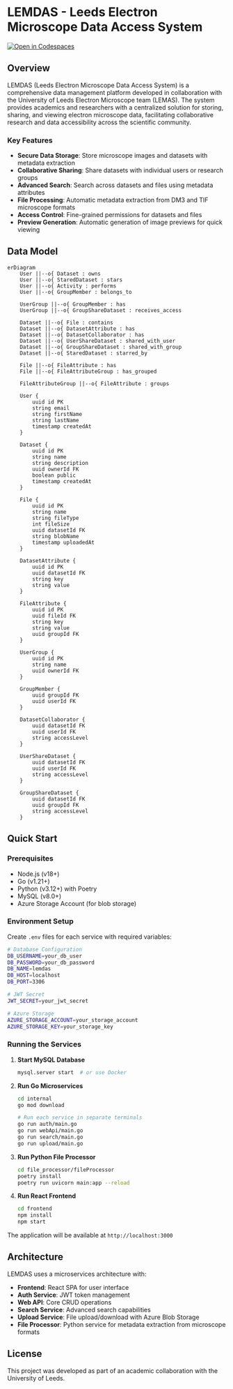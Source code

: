 # LEMDAS - Leeds Electron Microscope Data Access System

[![Open in Codespaces](https://classroom.github.com/assets/launch-codespace-7f7980b617ed060a017424585567c406b6ee15c891e84e1186181d67ecf80aa0.svg)](https://classroom.github.com/open-in-codespaces?assignment_repo_id=13179005)

## Overview

LEMDAS (Leeds Electron Microscope Data Access System) is a comprehensive data management platform developed in collaboration with the University of Leeds Electron Microscope team (LEMAS). The system provides academics and researchers with a centralized solution for storing, sharing, and viewing electron microscope data, facilitating collaborative research and data accessibility across the scientific community.

### Key Features

- **Secure Data Storage**: Store microscope images and datasets with metadata extraction
- **Collaborative Sharing**: Share datasets with individual users or research groups
- **Advanced Search**: Search across datasets and files using metadata attributes
- **File Processing**: Automatic metadata extraction from DM3 and TIF microscope formats
- **Access Control**: Fine-grained permissions for datasets and files
- **Preview Generation**: Automatic generation of image previews for quick viewing

## Data Model

```mermaid
erDiagram
    User ||--o{ Dataset : owns
    User ||--o{ StaredDataset : stars
    User ||--o{ Activity : performs
    User ||--o{ GroupMember : belongs_to
    
    UserGroup ||--o{ GroupMember : has
    UserGroup ||--o{ GroupShareDataset : receives_access
    
    Dataset ||--o{ File : contains
    Dataset ||--o{ DatasetAttribute : has
    Dataset ||--o{ DatasetCollaborator : has
    Dataset ||--o{ UserShareDataset : shared_with_user
    Dataset ||--o{ GroupShareDataset : shared_with_group
    Dataset ||--o{ StaredDataset : starred_by
    
    File ||--o{ FileAttribute : has
    File ||--o{ FileAttributeGroup : has_grouped
    
    FileAttributeGroup ||--o{ FileAttribute : groups

    User {
        uuid id PK
        string email
        string firstName
        string lastName
        timestamp createdAt
    }
    
    Dataset {
        uuid id PK
        string name
        string description
        uuid ownerId FK
        boolean public
        timestamp createdAt
    }
    
    File {
        uuid id PK
        string name
        string fileType
        int fileSize
        uuid datasetId FK
        string blobName
        timestamp uploadedAt
    }
    
    DatasetAttribute {
        uuid id PK
        uuid datasetId FK
        string key
        string value
    }
    
    FileAttribute {
        uuid id PK
        uuid fileId FK
        string key
        string value
        uuid groupId FK
    }
    
    UserGroup {
        uuid id PK
        string name
        uuid ownerId FK
    }
    
    GroupMember {
        uuid groupId FK
        uuid userId FK
    }
    
    DatasetCollaborator {
        uuid datasetId FK
        uuid userId FK
        string accessLevel
    }
    
    UserShareDataset {
        uuid datasetId FK
        uuid userId FK
        string accessLevel
    }
    
    GroupShareDataset {
        uuid datasetId FK
        uuid groupId FK
        string accessLevel
    }
```

## Quick Start

### Prerequisites

- Node.js (v18+)
- Go (v1.21+)
- Python (v3.12+) with Poetry
- MySQL (v8.0+)
- Azure Storage Account (for blob storage)

### Environment Setup

Create `.env` files for each service with required variables:

```bash
# Database Configuration
DB_USERNAME=your_db_user
DB_PASSWORD=your_db_password
DB_NAME=lemdas
DB_HOST=localhost
DB_PORT=3306

# JWT Secret
JWT_SECRET=your_jwt_secret

# Azure Storage
AZURE_STORAGE_ACCOUNT=your_storage_account
AZURE_STORAGE_KEY=your_storage_key
```

### Running the Services

1. **Start MySQL Database**
   ```bash
   mysql.server start  # or use Docker
   ```

2. **Run Go Microservices**
   ```bash
   cd internal
   go mod download
   
   # Run each service in separate terminals
   go run auth/main.go
   go run webApi/main.go
   go run search/main.go
   go run upload/main.go
   ```

3. **Run Python File Processor**
   ```bash
   cd file_processor/fileProcessor
   poetry install
   poetry run uvicorn main:app --reload
   ```

4. **Run React Frontend**
   ```bash
   cd frontend
   npm install
   npm start
   ```

The application will be available at `http://localhost:3000`

## Architecture

LEMDAS uses a microservices architecture with:
- **Frontend**: React SPA for user interface
- **Auth Service**: JWT token management
- **Web API**: Core CRUD operations
- **Search Service**: Advanced search capabilities
- **Upload Service**: File upload/download with Azure Blob Storage
- **File Processor**: Python service for metadata extraction from microscope formats

## License

This project was developed as part of an academic collaboration with the University of Leeds.